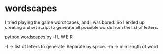 # wordscapes
I tried playing the game wordscapes, and I was bored. So I ended up creating a short script to generate all possible words from the list of letters.

python wordscapes.py -l L W E R

-l -> list of letters to generate. Separate by space.
-m -> min length of word